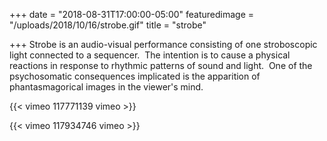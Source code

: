 +++
date = "2018-08-31T17:00:00-05:00"
featuredimage = "/uploads/2018/10/16/strobe.gif"
title = "strobe"

+++
Strobe is an audio-visual performance consisting of one stroboscopic light connected to a sequencer.  The intention is to cause a physical reactions in response to rhythmic patterns of sound and light.  One of the psychosomatic consequences implicated is the apparition of phantasmagorical images in the viewer's mind.

{{< vimeo 117771139 vimeo >}}

{{< vimeo 117934746 vimeo >}}